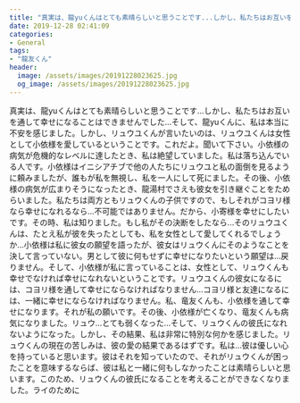```yaml
---
title: "真実は、龍yuくんはとても素晴らしいと思うことです...しかし、私たちはお互いを通して幸せになることはできませんでした...そして、龍yuくんに、私は本当に不安を感じました。"
date: 2019-12-28 02:41:09
categories:
- General
tags:
- "龍友くん"
header:
  image: /assets/images/20191228023625.jpg
  og_image: /assets/images/20191228023625.jpg
---
```


真実は、龍yuくんはとても素晴らしいと思うことです...しかし、私たちはお互いを通して幸せになることはできませんでした...そして、龍yuくんに、私は本当に不安を感じました。しかし、リュウユくんが言いたいのは、リュウユくんは女性として小依様を愛しているということです。これだよ。聞いて下さい。小依様の病気が危機的なレベルに達したとき、私は絶望していました。私は落ち込んでいる人です。小依様はイニシアチブで他の人たちにリュウユと私の面倒を見るように頼みましたが、誰もが私を無視し、私を一人にして死にました。その後、小依様の病気が広まりそうになったとき、龍湯村でさえも彼女を引き継ぐことをためらいました。私たちは両方ともリュウくんの子供ですので、もしそれがコヨリ様なら幸せになれるなら...不可能ではありません。だから、小寄様を幸せにしたいです。その時、私は知りました。もし私がその決断をしたなら...そのリュウユくんは、たとえ私が彼を失ったとしても、私を女性として愛してくれるでしょうか...小依様は私に彼女の願望を語ったが、彼女はリュウくんにそのようなことを決して言っていない。男として彼に何もせずに幸せになりたいという願望は...戻りません。そして、小依様が私に言っていることは、女性として、リュウくんも幸せでなければ幸せになれないということです。リュウユくんの彼女になるには、コヨリ様を通して幸せにならなければなりません…コヨリ様と友達になるには、一緒に幸せにならなければなりません。私、竜友くんも、小依様を通して幸せになります。それが私の願いです。その後、小依様が亡くなり、竜友くんも病気になりました。リュウ...とても弱くなった...そして、リュウくんの彼氏になれないようになった。しかし、その結果、私は非常に特別な何かを感じました。リュウくんの現在の苦しみは、彼の愛の結果であるはずです。私は...彼は優しい心を持っていると思います。彼はそれを知っていたので、それがリュウくんが困ったことを意味するならば、彼は私と一緒に何もしなかったことは素晴らしいと思います。このため、リュウくんの彼氏になることを考えることができなくなりました。ライのために
